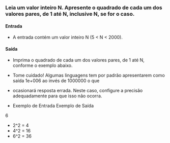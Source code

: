 ### Leia um valor inteiro N. Apresente o quadrado de cada um dos valores pares, de 1 até N, inclusive N, se for o caso.

#### Entrada

- A entrada contém um valor inteiro N (5 < N < 2000).

#### Saída

- Imprima o quadrado de cada um dos valores pares, de 1 até N, conforme o exemplo abaixo.

- Tome cuidado! Algumas linguagens tem por padrão apresentarem como saída 1e+006 ao invés de 1000000 o que 
- ocasionará resposta errada. Neste caso, configure a precisão adequadamente para que isso não ocorra.

 
- Exemplo de Entrada	Exemplo de Saída


6

- 2^2 = 4
- 4^2 = 16
- 6^2 = 36

